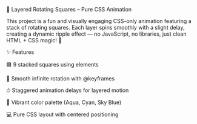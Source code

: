 💫 Layered Rotating Squares – Pure CSS Animation

This project is a fun and visually engaging CSS-only animation featuring a stack of rotating squares. Each layer spins smoothly with a slight delay, creating a dynamic ripple effect — no JavaScript, no libraries, just clean HTML + CSS magic! 🎨

✨ Features

🟦 9 stacked squares using <span> elements

🔄 Smooth infinite rotation with @keyframes

⏱ Staggered animation delays for layered motion

🌈 Vibrant color palette (Aqua, Cyan, Sky Blue)

💻 Pure CSS layout with centered positioning
